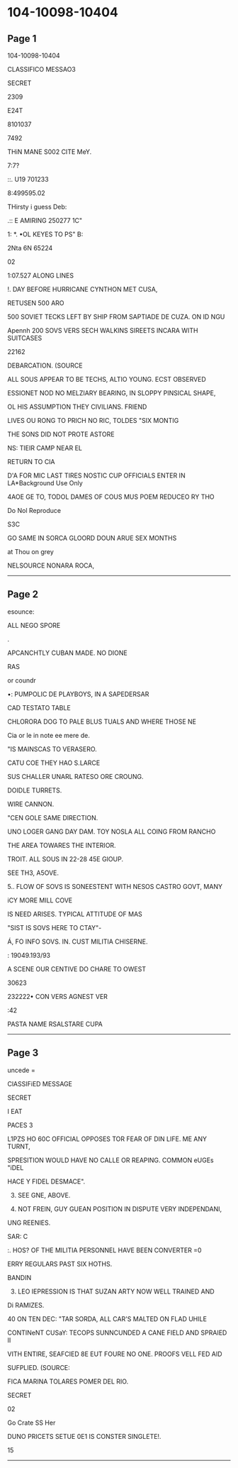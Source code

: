 # 104-10098-10404

## Page 1

104-10098-10404

CLASSIFICO MESSAO3

SECRET

2309

E24T

8101037

7492

THiN MANE S002 CITE MeY.

7:7?

::. U19 701233

8:499595.02

THirsty i guess Deb:

.:: E AMIRING 250277 1C"

1: *. •OL KEYES TO PS" B:

2Nta 6N 65224

02

1:07.527 ALONG LINES

!. DAY BEFORE HURRICANE CYNTHON MET CUSA,

RETUSEN 500 ARO

500 SOVIET TECKS LEFT BY SHIP FROM SAPTIADE DE CUZA. ON ID NGU

Apennh 200 SOVS VERS SECH WALKINS SIREETS INCARA WITH SUITCASES

22162

DEBARCATION. (SOURCE

ALL SOUS APPEAR TO BE TECHS, ALTIO YOUNG. ECST OBSERVED

ESSIONET NOD NO MELZIARY BEARING, IN SLOPPY PINSICAL SHAPE,

OL HIS ASSUMPTION THEY CIVILIANS. FRIEND

LIVES OU RONG TO PRICH NO RIC, TOLDES "SIX MONTIG

THE SONS DID NOT PROTE ASTORE

NS: TIEIR CAMP NEAR EL

RETURN TO CIA

D'A FOR MIC LAST TIRES NOSTIC CUP OFFICIALS ENTER IN LA*Background Use Only

4AOE GE TO, TODOL DAMES OF COUS MUS POEM REDUCEO RY THO

Do Nol Reproduce

S3C

GO SAME IN SORCA GLOORD DOUN ARUE SEX MONTHS

at Thou on grey

NELSOURCE NONARA ROCA,

---

## Page 2

esounce:

ALL NEGO SPORE

.

APCANCHTLY CUBAN MADE. NO DIONE

RAS

or coundr

•: PUMPOLIC DE PLAYBOYS, IN A SAPEDERSAR

CAD TESTATO TABLE

CHLORORA DOG TO PALE BLUS TUALS AND WHERE THOSE NE

Cia or le in note ee mere de.

"IS MAINSCAS TO VERASERO.

CATU COE THEY HAO S.LARCE

SUS CHALLER UNARL RATESO ORE CROUNG.

DOIDLE TURRETS.

WIRE CANNON.

"CEN GOLE SAME DIRECTION.

UNO LOGER GANG DAY DAM. TOY NOSLA ALL COING FROM RANCHO

THE AREA TOWARES THE INTERIOR.

TROIT. ALL SOUS IN 22-28 45E GIOUP.

SEE TH3, A5OVE.

5.. FLOW OF SOVS IS SONEESTENT WITH NESOS CASTRO GOVT, MANY

iCY MORE MILL COVE

IS NEED ARISES. TYPICAL ATTITUDE OF MAS

"SIST IS SOVS HERE TO CTAY"-

Á, FO INFO SOVS. IN. CUST MILITIA CHISERNE.

: 19049.193/93

A SCENE OUR CENTIVE DO CHARE TO OWEST

30623

232222• CON VERS AGNEST VER

:42

PASTA NAME RSALSTARE CUPA

---

## Page 3

uncede =

ClASSIFiED MESSAGE

SECRET

I EAT

PACES 3

L1PZS HO 60C OFFICIAL OPPOSES TOR FEAR OF DIN LIFE. ME ANY TURNT,

SPRESITION WOULD HAVE NO CALLE OR REAPING. COMMON eUGEs "iDEL

HACE Y FIDEL DESMACE".

3. SEE GNE, ABOVE.

4. NOT FREIN, GUY GUEAN POSITION IN DISPUTE VERY INDEPENDANI,

UNG REENIES.

SAR: C

:. HOS? OF THE MILITIA PERSONNEL HAVE BEEN CONVERTER =0

ERRY REGULARS PAST SIX HOTHS.

BANDIN

3. LEO IEPRESSION IS THAT SUZAN ARTY NOW WELL TRAINED AND

Di RAMIZES.

40 ON TEN DEC: "TAR SORDA, ALL CAR'S MALTED ON FLAD UHILE

CONTINeNT CUSaY: TECOPS SUNNCUNDED A CANE FIELD AND SPRAIED II

VITH ENTIRE, SEAFCIED 8E EUT FOURE NO ONE. PROOFS VELL FED AID

SUFPLIED. (SOURCE:

FICA MARINA TOLARES POMER DEL RIO.

SECRET

02

Go Crate SS Her

DUNO PRICETS SETUE 0E1 IS CONSTER SINGLETE!.

15

---

